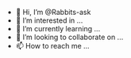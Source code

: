 - 👋 Hi, I’m @Rabbits-ask
- 👀 I’m interested in ...
- 🌱 I’m currently learning ...
- 💞️ I’m looking to collaborate on ...
- 📫 How to reach me ...

<!---
Rabbits-ask/Rabbits-ask is a ✨ special ✨ repository because its `README.md` (this file) appears on your GitHub profile.
You can click the Preview link to take a look at your changes.
--->
